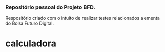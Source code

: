 ### Repositório pessoal do Projeto BFD.

Respositório criado com o intuito de realizar testes relacionados a ementa do Bolsa Futuro Digital.
# calculadora
